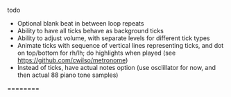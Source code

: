 todo

- Optional blank beat in between loop repeats
- Ability to have all ticks behave as background ticks
- Ability to adjust volume, with separate levels for different tick types
- Animate ticks with sequence of vertical lines representing ticks, and dot on top/bottom for rh/lh; do highlights when played (see https://github.com/cwilso/metronome)
- Instead of ticks, have actual notes option (use osclillator for now, and then actual 88 piano tone samples)

========
